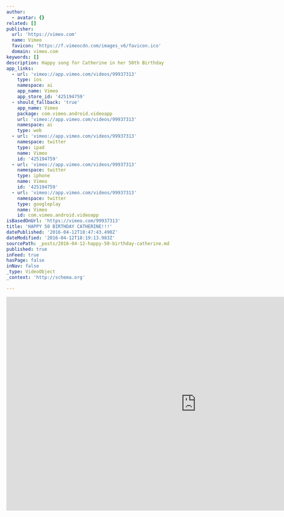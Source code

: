 ```yaml
---
author:
  - avatar: {}
related: []
publisher:
  url: 'https://vimeo.com'
  name: Vimeo
  favicon: 'https://f.vimeocdn.com/images_v6/favicon.ico'
  domain: vimeo.com
keywords: []
description: Happy song for Catherine in her 50th Birthday
app_links:
  - url: 'vimeo://app.vimeo.com/videos/99937313'
    type: ios
    namespace: ai
    app_name: Vimeo
    app_store_id: '425194759'
  - should_fallback: 'true'
    app_name: Vimeo
    package: com.vimeo.android.videoapp
    url: 'vimeo://app.vimeo.com/videos/99937313'
    namespace: ai
    type: web
  - url: 'vimeo://app.vimeo.com/videos/99937313'
    namespace: twitter
    type: ipad
    name: Vimeo
    id: '425194759'
  - url: 'vimeo://app.vimeo.com/videos/99937313'
    namespace: twitter
    type: iphone
    name: Vimeo
    id: '425194759'
  - url: 'vimeo://app.vimeo.com/videos/99937313'
    namespace: twitter
    type: googleplay
    name: Vimeo
    id: com.vimeo.android.videoapp
isBasedOnUrl: 'https://vimeo.com/99937313'
title: 'HAPPY 50 BIRTHDAY CATHERINE!!!'
datePublished: '2016-04-12T18:47:43.490Z'
dateModified: '2016-04-12T18:19:13.983Z'
sourcePath: _posts/2016-04-12-happy-50-birthday-catherine.md
published: true
inFeed: true
hasPage: false
inNav: false
_type: VideoObject
_context: 'http://schema.org'

---
```

<iframe src="https://cdn.embedly.com/widgets/media.html?src=https%3A%2F%2Fplayer.vimeo.com%2Fvideo%2F99937313&amp;src_secure=1&amp;url=https%3A%2F%2Fvimeo.com%2F99937313&amp;image=https%3A%2F%2Fi.vimeocdn.com%2Fvideo%2F481279921_1280x720.jpg&amp;key=b7d04c9b404c499eba89ee7072e1c4f7&amp;type=text%2Fhtml&amp;schema=vimeo" width="1000" height="563" scrolling="no" frameborder="0" allowfullscreen="allowfullscreen" style=""></iframe>